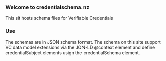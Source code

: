 ### Welcome to credentialschema.nz
This sit hosts schema files for Verifiable Credentials

### Use
The schemas are in JSON schema format. The schema on this site support VC data model extensions via the JON-LD @context element and define credentialSubject elements usign the credentialSchema element.
